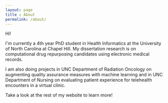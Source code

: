 ```yaml
---
layout: page
title : About
permalink: /about/
---
```

Hi!

I'm currently a 4th year PhD student in Health Informatics at the University of North Carolina at Chapel Hill. My dissertation research is on computational drug repurposing candidates using electronic medical records.

I am also doing projects in UNC Department of Radiation Oncology on augmenting quality assurance measures with machine learning and in UNC Department of Nursing on evaluating patient experience for telehealth encounters in a virtual clinic.

Take a look at the rest of my website to learn more!

